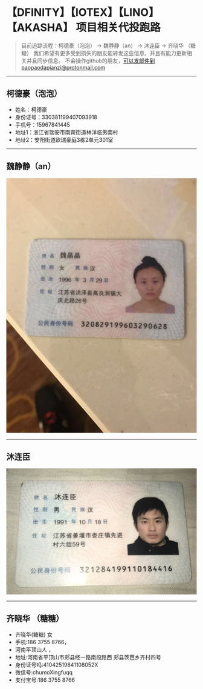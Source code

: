 # 【DFINITY】【IOTEX】【LINO】【AKASHA】 项目相关代投跑路
> 目前追踪流程：柯德豪（泡泡） -> 魏静静（an） -> 沐连臣 -> 齐晓华 （糖糖）
我们希望有更多受到损失的朋友能转发这些信息，并且有能力更新相关并且同步信息。
不会操作github的朋友，可以发邮件到paopaodapianzi@protonmail.com

***

## 柯德豪（泡泡）
* 姓名：柯德豪
* 身份证号：330381199407093918
* 手机号：15967841445
* 地址1：浙江省瑞安市南宾街道林洋临男南村
* 地址2：安阳街道欧瑞豪庭3栋2单元301室

***

## 魏静静（an）
![](https://github.com/paopaodapianzi/ICO_paolu/blob/master/paopao.jpeg)

***

## 沐连臣

![](https://github.com/paopaodapianzi/ICO_paolu/blob/master/an.jpeg)

***

## 齐晓华 （糖糖）
* 齐晓华‭(糖糖)  女  
* 手机:186 3755 8766，
* 河南平顶山人 ，
* 地址:河南省平顶山市郏县经一路南段路西 郏县茨芭乡齐村四号
* 身份证号吗:41042519841108052X
* 微信号:chumoXingfuqq
* 支付宝号:186 3755 8766
